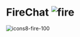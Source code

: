 # FireChat ![fire](https://github.com/vishakh-abhayan/Fire_Chat/assets/94307781/3888cf8b-6061-4ada-9c3b-13b2882260ee)


![icons8-fire-100](https://github.com/vishakh-abhayan/Fire_Chat/assets/94307781/d71929a6-f452-4370-9c11-6ef5968a365a)

